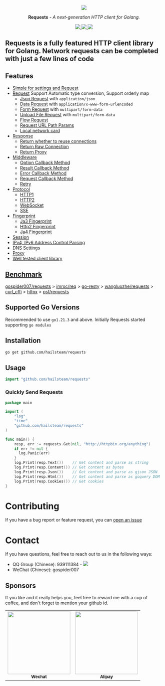 <p align="center">
  <a href="https://github.com/hailsteam/requests"><img src="https://go.dev/images/favicon-gopher.png"></a>
</p>
<p align="center"><strong>Requests</strong> <em>- A next-generation HTTP client for Golang.</em></p>
<p align="center">
<a href="https://github.com/hailsteam/requests">
    <img src="https://img.shields.io/github/last-commit/gospider007/requests">
</a>
<a href="https://github.com/hailsteam/requests">
    <img src="https://img.shields.io/badge/build-passing-brightgreen">
</a>
<a href="https://github.com/hailsteam/requests">
    <img src="https://img.shields.io/badge/language-golang-brightgreen">
</a>
</p>

Requests is a fully featured HTTP client library for Golang. Network requests can be completed with just a few lines of code
---
## Features
  * [Simple for settings and Request](https://github.com/hailsteam/requests#quickly-send-requests)
  * [Request](https://github.com/hailsteam/requests/tree/master/test/request) Support Automatic type conversion, Support orderly map
    * [Json Request](https://github.com/hailsteam/requests/blob/master/test/request/json_test.go) with `application/json`
    * [Data Request](https://github.com/hailsteam/requests/blob/master/test/request/data_test.go) with `application/x-www-form-urlencoded`
    * [Form Request](https://github.com/hailsteam/requests/blob/master/test/request/form_test.go) with `multipart/form-data`
    * [Upload File Request](https://github.com/hailsteam/requests/blob/master/test/request/file_test.go) with `multipart/form-data`
    * [Flow Request](https://github.com/hailsteam/requests/blob/master/test/request/stream_test.go)
    * [Request URL Path Params](https://github.com/hailsteam/requests/blob/master/test/request/params_test.go)
    * [Local network card](https://github.com/hailsteam/requests/blob/master/test/request/localAddr_test.go)
  * [Response](https://github.com/hailsteam/requests/tree/master/test/response)
    * [Return whether to reuse connections](https://github.com/hailsteam/requests/blob/master/test/response/isNewConn_test.go)
    * [Return Raw Connection](https://github.com/hailsteam/requests/blob/master/test/response/rawConn_test.go)
    * [Return Proxy](https://github.com/hailsteam/requests/blob/master/test/response/useProxy_test.go)
  * [Middleware](https://github.com/hailsteam/requests/tree/master/test/middleware)
    * [Option Callback Method](https://github.com/hailsteam/requests/blob/master/test/middleware/optionltCallBack_test.go)
    * [Result Callback Method](https://github.com/hailsteam/requests/blob/master/test/middleware/resultCallBack_test.go)
    * [Error Callback Method](https://github.com/hailsteam/requests/blob/master/test/middleware/errCallBack_test.go)
    * [Request Callback Method](https://github.com/hailsteam/requests/blob/master/test/middleware/requestCallback_test.go)
    * [Retry](https://github.com/hailsteam/requests/blob/master/test/middleware/try_test.go)
  * [Protocol](https://github.com/hailsteam/requests/tree/master/test/protocol)
    * [HTTP1](https://github.com/hailsteam/requests/blob/master/test/protocol/http1_test.go)
    * [HTTP2](https://github.com/hailsteam/requests/blob/master/test/protocol/http2_test.go)
    * [WebSocket](https://github.com/hailsteam/requests/blob/master/test/protocol/websocket_test.go)
    * [SSE](https://github.com/hailsteam/requests/blob/master/test/protocol/sse_test.go)
  * [Fingerprint](https://github.com/hailsteam/requests/tree/master/test/fingerprint)
    * [Ja3 Fingerprint](https://github.com/hailsteam/requests/blob/master/test/fingerprint/ja3_test.go)
    * [Http2 Fingerprint](https://github.com/hailsteam/requests/blob/master/test/fingerprint/http2_test.go)
    * [Ja4 Fingerprint](https://github.com/hailsteam/requests/blob/master/test/fingerprint/ja4_test.go)
  * [Session](https://github.com/hailsteam/requests/blob/master/test/session_test.go)
  * [IPv4, IPv6 Address Control Parsing](https://github.com/hailsteam/requests/blob/master/test/addType_test.go)
  * [DNS Settings](https://github.com/hailsteam/requests/blob/master/test/dns_test.go)
  * [Proxy](https://github.com/hailsteam/requests/blob/master/test/proxy_test.go)
  * [Well tested client library](https://github.com/hailsteam/requests/tree/master/test)
## [Benchmark](https://github.com/gospider007/benchmark)
[gospider007/requests](https://github.com/hailsteam/requests) > [imroc/req](github.com/imroc/req) > [go-resty](github.com/go-resty/resty) > [wangluozhe/requests](github.com/wangluozhe/requests) > [curl_cffi](https://github.com/yifeikong/curl_cffi) > [httpx](https://github.com/encode/httpx) > [psf/requests](https://github.com/psf/requests)
## Supported Go Versions
Recommended to use `go1.21.3` and above.
Initially Requests started supporting `go modules`

## Installation

```bash
go get github.com/hailsteam/requests
```
## Usage
```go
import "github.com/hailsteam/requests"
```
### Quickly Send Requests
```go
package main

import (
	"log"
	"time"
	"github.com/hailsteam/requests"
)

func main() {
    resp, err := requests.Get(nil, "http://httpbin.org/anything")
    if err != nil {
      log.Panic(err)
    }
    log.Print(resp.Text())    // Get content and parse as string
    log.Print(resp.Content()) // Get content as bytes
    log.Print(resp.Json())    // Get content and parse as gjson JSON
    log.Print(resp.Html())    // Get content and parse as goquery DOM
    log.Print(resp.Cookies()) // Get cookies
}
```

# Contributing
If you have a bug report or feature request, you can [open an issue](../../issues/new)
# Contact
If you have questions, feel free to reach out to us in the following ways:
* QQ Group (Chinese): 939111384 - <a href="http://qm.qq.com/cgi-bin/qm/qr?_wv=1027&k=yI72QqgPExDqX6u_uEbzAE_XfMW6h_d3&jump_from=webapi"><img src="https://pub.idqqimg.com/wpa/images/group.png"></a>
* WeChat (Chinese): gospider007

## Sponsors
If you like and it really helps you, feel free to reward me with a cup of coffee, and don't forget to mention your github id.
<table>
    <tr>
        <td align="center">
            <img src="https://github.com/gospider007/tools/blob/master/play/wx.jpg?raw=true" height="200px" width="200px"   alt=""/>
            <br />
            <sub><b>Wechat</b></sub>
        </td>
        <td align="center">
            <img src="https://github.com/gospider007/tools/blob/master/play/qq.jpg?raw=true" height="200px" width="200px"   alt=""/>
            <br />
            <sub><b>Alipay</b></sub>
        </td>
    </tr>
</table>
